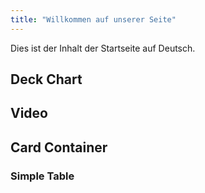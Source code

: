 ```yaml
---
title: "Willkommen auf unserer Seite"
---
```

Dies ist der Inhalt der Startseite auf Deutsch.




## Deck Chart

<DeckChart></DeckChart>



## Video

<VideoCardSimple></VideoCardSimple>



## Card Container

<FlexContainer>

</FlexContainer>

<ExampleChart></ExampleChart>


### Simple Table

<SimpleTable :stickyHeader="true" :stickyIndex="true" >
</SimpleTable>
